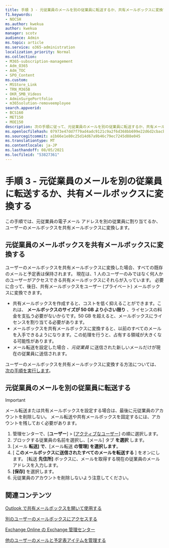 ```yaml
---
title: 手順 3 - 元従業員のメールを別の従業員に転送するか、共有メールボックスに変換する
f1.keywords:
- NOCSH
ms.author: kwekua
author: kwekua
manager: scotv
audience: Admin
ms.topic: article
ms.service: o365-administration
localization_priority: Normal
ms.collection:
- M365-subscription-management
- Adm_O365
- Adm_TOC
- SPO_Content
ms.custom:
- MSStore_Link
- TRN_M365B
- OKR_SMB_Videos
- AdminSurgePortfolio
- m365solution-removeemployee
search.appverid:
- BCS160
- MET150
- MOE150
description: 次の手順に従って、元従業員のメールを別の従業員に転送するか、共有メールボックスに変換します。
ms.openlocfilehash: 07973e47dd7f79ad4adc9121c9a2f6d368bb699e22d6d2cbacb91d3b8fce4fbf
ms.sourcegitcommit: a1b66e1e80c25d14d67a9b46c79ec7245d88e045
ms.translationtype: MT
ms.contentlocale: ja-JP
ms.lasthandoff: 08/05/2021
ms.locfileid: "53827361"
---
```

# <a name="step-3---forward-a-former-employees-email-to-another-employee-or-convert-to-a-shared-mailbox"></a>手順 3 - 元従業員のメールを別の従業員に転送するか、共有メールボックスに変換する

この手順では、元従業員の電子メール アドレスを別の従業員に割り当てるか、ユーザーのメールボックスを共有メールボックスに変換します。

## <a name="convert-former-employees-mailbox-to-a-shared-mailbox"></a>元従業員のメールボックスを共有メールボックスに変換する

ユーザーのメールボックスを共有メールボックスに変換した場合、すべての既存のメールと予定表は保持されます。 現在は、1 人のユーザーのみではなく何人かのユーザーがアクセスできる共有メールボックスにそれらが入っています。 必要に合って、後日、共有メールボックスをユーザー (プライベート) メールボックスに変換できます。

- 共有メールボックスを作成すると、コストを低く抑えることができます。これは、 **メールボックスのサイズが 50 GB より小さい限り** 、ライセンスの料金を支払う必要がないからです。50 GB を超えると、メールボックスにライセンスを割り当てる必要があります。
- メールボックスを共有メールボックスに変換すると、以前のすべてのメールを入手できるようになります。この処理を行うと、占有する領域が大きくなる可能性があります。
- メール転送を設定した場合 *、元従業員* に送信された新しいメールだけが現在の従業員に送信されます。

ユーザーのメールボックスを共有メールボックスに変換する方法については、 [次の手順を実行します](../email/convert-user-mailbox-to-shared-mailbox.md)。

## <a name="forward-a-former-employees-email-to-another-employee"></a>元従業員のメールを別の従業員に転送する

 > [!IMPORTANT]
 > メール転送または共有メールボックスを設定する場合は、最後に元従業員のアカウントを削除しない。 メール転送や共有メールボックスを固定するには、アカウントを残しておく必要があります。

1. 管理センターで、[**ユーザー**] \> [<a href="https://go.microsoft.com/fwlink/p/?linkid=834822" target="_blank">アクティブなユーザー</a>] の順に選択します。
2. ブロックする従業員の名前を選択し、[メール] タブ **を選択** します。
3. [メール **転送] で**、[メール転送 **の管理] を選択します**。
4. [ **このメールボックスに送信されたすべてのメールを転送する** ] をオンにします。 [転送 **先住所]** ボックスに、メールを取得する現在の従業員のメール アドレスを入力します。
5. **[保存]** を選択します。
6. 元従業員のアカウントを削除しないよう注意してください。

## <a name="related-content"></a>関連コンテンツ

[Outlook で共有メールボックスを開いて使用する](https://support.microsoft.com/office/open-and-use-a-shared-mailbox-in-outlook-d94a8e9e-21f1-4240-808b-de9c9c088afd)

[別のユーザーのメールボックスにアクセスする](https://support.microsoft.com/office/access-another-person-s-mailbox-a909ad30-e413-40b5-a487-0ea70b763081)

[Exchange Online の Exchange 管理センター](/exchange/exchange-admin-center)

[他のユーザーのメールと予定表アイテムを管理する](https://support.microsoft.com/office/manage-another-person-s-mail-and-calendar-items-afb79d6b-2967-43b9-a944-a6b953190af5)
